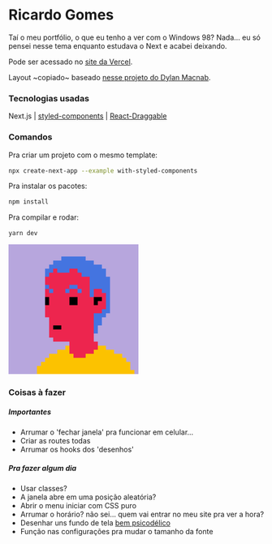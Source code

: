 # Ricardo Gomes

Taí o meu portfólio, o que eu tenho a ver com o Windows 98? Nada... eu só pensei nesse tema enquanto estudava o Next e acabei deixando.

Pode ser acessado no [site da Vercel](ricardo-gomes.vercel.app).

Layout ~copiado~ baseado [nesse projeto do Dylan Macnab](https://codepen.io/DylanMacnab/pen/xEEOyZ).

### Tecnologias usadas

Next.js | [styled-components](https://styled-components.com/) | [React-Draggable](https://github.com/react-grid-layout/react-draggable)

### Comandos

Pra criar um projeto com o mesmo template:
```bash
npx create-next-app --example with-styled-components
```

Pra instalar os pacotes:
```bash
npm install
```

Pra compilar e rodar:
```bash
yarn dev
```

![Eu em 256x256px](/public/android-chrome-256x256.png)

### Coisas à fazer

##### Importantes
- Arrumar o 'fechar janela' pra funcionar em celular...
- Criar as routes todas
- Arrumar os hooks dos 'desenhos'

##### Pra fazer algum dia
- Usar classes?
- A janela abre em uma posição aleatória?
- Abrir o menu iniciar com CSS puro
- Arrumar o horário? não sei... quem vai entrar no meu site pra ver a hora?
- Desenhar uns fundo de tela [bem psicodélico](https://everydaylouie.itch.io/kidpix)
- Função nas configurações pra mudar o tamanho da fonte
